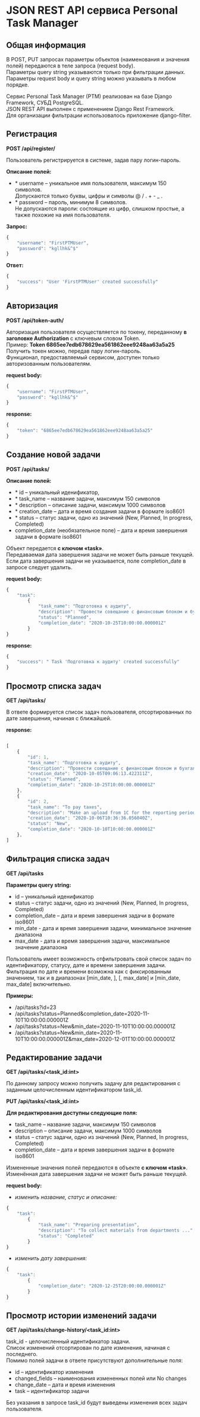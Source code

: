 # JSON REST API сервиса Personal Task Manager

## **Общая информация**

В POST, PUT запросах параметры объектов (наименования и значения полей) передаются в теле запроса (request body).  
Параметры query string указываются только при фильтрации данных.  
Параметры request body и query string можно указывать в любом порядке.  

Сервис Personal Task Manager (PTM) реализован на базе Django Framework, CУБД PostgreSQL.  
JSON REST API выполнен с применением Django Rest Framework.  
Для организации фильтрации использовалось приложение django-filter. 

## **Регистрация**  

**POST /api/register/**  

Пользователь регистрируется в системе, задав пару логин-пароль.

**Описание полей:**
* \* username – уникальное имя пользователя, максимум 150 символов.  
Допускаются только буквы, цифры и символы @ / . + - _ .
* \* password – пароль, минимум 8 символов.  
Не допускаются пароли: состоящие из цифр, слишком простые, а также похожие на имя пользователя.  

**Запрос:**
```javascript
{  
    "username": "FirstPTMUser",  
    "password": "kgllhk&^$"  
}
```
**Ответ:**
```javascript
{  
    "success": "User 'FirstPTMUser' created successfully"  
}
```
## **Авторизация**  

**POST /api/token-auth/**  

Авторизация пользователя осуществляется по токену, переданному **в заголовке Authorization** с ключевым словом Token.  
Пример: **Token 6865ee7edb678629ea561862eee9248aa63a5a25**  
Получить токен можно, передав пару логин-пароль.  
Функционал, предоставляемый сервисом, доступен только авторизованным пользователям.  

**request body:**
```javascript
{
    "username": "FirstPTMUser",
    "password": "kgllhk&^$"
}
```
**response:**  
```javascript
{
    "token": "6865ee7edb678629ea561862eee9248aa63a5a25"
}
```

## **Создание новой задачи**  

**POST  /api/tasks/**  

**Описание полей:**
* \* id – уникальный иденификатор,
* \* task_name – название задачи, максимум 150 символов
* \* description – описание задачи, максимум 1000 символов
* \* creation_date – дата и время создания задачи в формате iso8601
* \* status – статус задачи, одно из значений (New, Planned, In progress, Completed)
* completion_date (необязательное поле) – дата и время завершения задачи в формате iso8601

Объект передается **с ключом «task»**.  
Передаваемая дата завершения задачи не может быть раньше текущей.  
Если дата завершения задачи не указывается, поле completion_date в запросе следует удалить.  

**request body:**
```javascript
{
    "task":
        {
            "task_name": "Подготовка к аудиту",
            "description": "Провести совещание с финансовым блоком и бухгалтерий",
            "status": "Planned",
            "completion_date": "2020-10-25T10:00:00.000001Z"
        }
}
```
**response:**  
```javascript
{
    "success": " Task 'Подготовка к аудиту' created successfully"
}
```

## **Просмотр списка задач**  
**GET  /api/tasks/**  

В ответе формируется список задач пользователя, отсортированных по дате завершения, начиная с ближайшей.  

**response:**
```javascript

[
    {
        "id": 1,
        "task_name": "Подготовка к аудиту",
        "description": "Провести совещание с финансовым блоком и бухгалтерий",
        "creation_date": "2020-10-05T09:06:13.422311Z",
        "status": "Planned",
        "completion_date": "2020-10-25T10:00:00.000001Z"
    },
    {
        "id": 2,
        "task_name": "To pay taxes",
        "description": "Make an upload from 1C for the reporting period",
        "creation_date": "2020-10-06T10:36:36.056040Z",
        "status": "New",
        "completion_date": "2020-10-10T10:00:00.000001Z"
    },
]
```

## **Фильтрация списка задач** 

**GET  /api/tasks** 

**Параметры query string:**
* id – уникальный иденификатор
* status – статус задачи, одно из значений (New, Planned, In progress, Completed)
* completion_date – дата и время завершения задачи в формате iso8601
* min_date - дата и время завершения задачи, минимальное значение диапазона
* max_date - дата и время завершения задачи, максимальное значение диапазона

Пользователь имеет возможность отфильтровать свой список задач по идентификатору, статусу, дате и времени завершения задачи.  
Фильтрация по дате и времени возможна как с фиксированным значением, так и в диапазонах 
[min_date, ], [, max_date] и [min_date, max_date] включительно.  

**Примеры:**  
* /api/tasks?id=23  
* /api/tasks?status=Planned&completion_date=2020-11-10T10:00:00.000001Z  
* /api/tasks?status=New&min_date=2020-11-10T10:00:00.000001Z  
* /api/tasks?status=New&min_date=2020-11-10T10:00:00.000001Z&max_date=2020-12-01T10:00:00.000001Z  


## **Редактирование задачи**  

**GET  /api/tasks/<task_id:int>** 

По данному запросу можно получить задачу для редактирования с заданным целочисленным идентификатором task_id.

**PUT  /api/tasks/<task_id:int>**  

**Для редактирования доступны следующие поля:**  
* task_name – название задачи, максимум 150 символов
* description – описание задачи, максимум 1000 символов
* status – статус задачи, одно из значений (New, Planned, In progress, Completed)
* completion_date – дата и время завершения задачи в формате iso8601

Измененные значения полей передаются в объекте **с ключом «task»**.  
Изменённая дата завершения задачи не может быть раньше текущей.  

**request body:**
- *изменить название, статус и описание:*  
```javascript
{
    "task":
        {
            "task_name": "Preparing presentation",
            "description": "To collect materials from departments ...",
            "status": "Completed"
        }
}
```
- *изменить дату завершения:*  
```javascript
{
    "task":
        {
            "completion_date": "2020-12-25T20:00:00.000001Z"
        }
}
```

## **Просмотр истории изменений задачи**  

**GET  /api/tasks/change-history/<task_id:int>**  

task_id - целочисленный идентификатор задачи.  
Список изменений отсортирован по дате изменения, начиная с последнего.  
Помимо полей задачи в ответе присутствуют дополнительные поля:  
* id – идентификатор изменения
* changed_fields – наименования измененных полей или No changes
* change_date – дата и время изменения
* task – идентификатор задачи

Без указания в запросе task_id будут выведены изменения всех задач пользователя.

